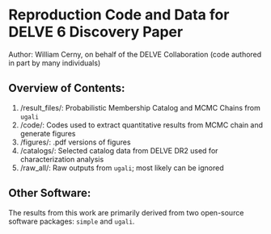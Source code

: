 # Reproduction Code and Data for DELVE 6 Discovery Paper
Author: William Cerny, on behalf of the DELVE Collaboration
(code authored in part by many individuals)


## Overview of Contents: 

1. /result_files/: Probabilistic Membership Catalog and MCMC Chains from $\texttt{ugali}$
3. /code/: Codes used to extract quantitative results from MCMC chain and generate figures 
4. /figures/: .pdf versions of figures
5. /catalogs/: Selected catalog data from DELVE DR2 used for characterization analysis
6. /raw_all/: Raw outputs from $\texttt{ugali}$; most likely can be ignored


## Other Software: 
The results from this work are primarily derived from two open-source software packages: $\texttt{simple}$ and $\texttt{ugali}$. 

